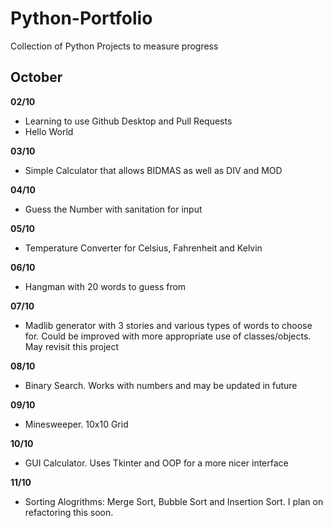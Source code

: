 # Python-Portfolio
Collection of Python Projects to measure progress

## October

**02/10**
- Learning to use Github Desktop and Pull Requests
- Hello World

**03/10**
- Simple Calculator that allows BIDMAS as well as DIV and MOD

**04/10**
- Guess the Number with sanitation for input

**05/10**
- Temperature Converter for Celsius, Fahrenheit and Kelvin

**06/10**
- Hangman with 20 words to guess from

**07/10**
- Madlib generator with 3 stories and various types of words to choose for. Could be improved with more appropriate use of classes/objects. May revisit this project

**08/10**
- Binary Search. Works with numbers and may be updated in future 

**09/10**
- Minesweeper. 10x10 Grid

**10/10**
- GUI Calculator. Uses Tkinter and OOP for a more nicer interface

**11/10**
- Sorting Alogrithms: Merge Sort, Bubble Sort and Insertion Sort. I plan on refactoring this soon.

